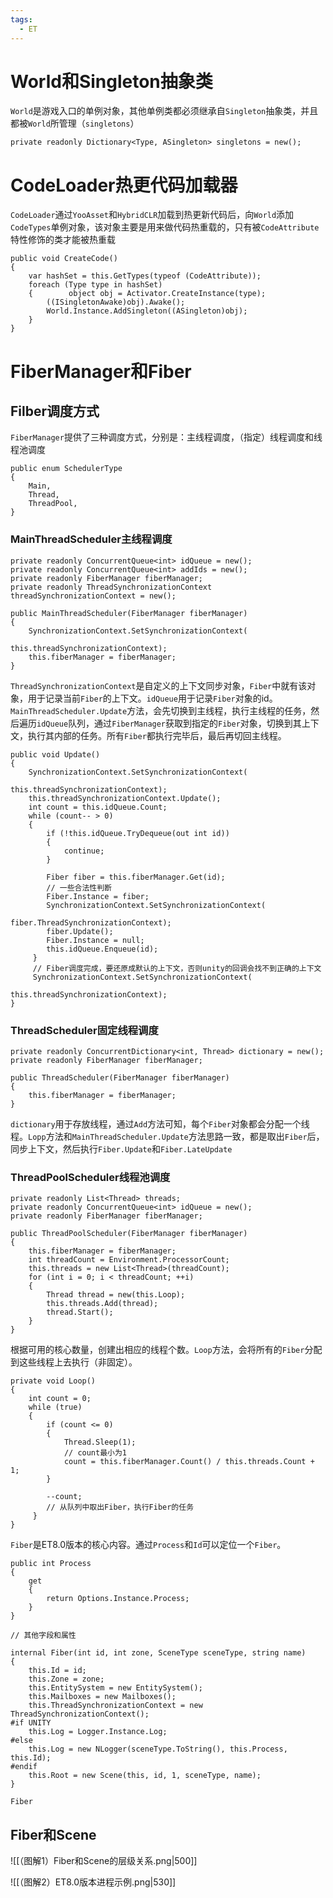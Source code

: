 ```yaml
---
tags:
  - ET
---
```

# World和Singleton抽象类
`World`是游戏入口的单例对象，其他单例类都必须继承自`Singleton`抽象类，并且都被`World`所管理（`singletons`）
```CSharp
private readonly Dictionary<Type, ASingleton> singletons = new();
```
# CodeLoader热更代码加载器
`CodeLoader`通过`YooAsset`和`HybridCLR`加载到热更新代码后，向`World`添加`CodeTypes`单例对象，该对象主要是用来做代码热重载的，只有被`CodeAttribute`特性修饰的类才能被热重载
```CSharp
public void CreateCode()  
{  
    var hashSet = this.GetTypes(typeof (CodeAttribute));  
    foreach (Type type in hashSet)  
    {        object obj = Activator.CreateInstance(type);  
        ((ISingletonAwake)obj).Awake();  
        World.Instance.AddSingleton((ASingleton)obj);  
    }
}
```
# FiberManager和Fiber
## Filber调度方式
`FiberManager`提供了三种调度方式，分别是：主线程调度，（指定）线程调度和线程池调度
```CSharp
public enum SchedulerType
{
    Main,
    Thread,
    ThreadPool,
}
```
### MainThreadScheduler主线程调度
```CSharp
private readonly ConcurrentQueue<int> idQueue = new();
private readonly ConcurrentQueue<int> addIds = new();
private readonly FiberManager fiberManager;
private readonly ThreadSynchronizationContext threadSynchronizationContext = new();

public MainThreadScheduler(FiberManager fiberManager)
{
    SynchronizationContext.SetSynchronizationContext(
                                                this.threadSynchronizationContext);
    this.fiberManager = fiberManager;
}
```
`ThreadSynchronizationContext`是自定义的上下文同步对象，`Fiber`中就有该对象，用于记录当前`Fiber`的上下文。`idQueue`用于记录`Fiber`对象的id。`MainThreadScheduler.Update`方法，会先切换到主线程，执行主线程的任务，然后遍历`idQueue`队列，通过`FiberManager`获取到指定的`Fiber`对象，切换到其上下文，执行其内部的任务。所有`Fiber`都执行完毕后，最后再切回主线程。
```CSharp
public void Update()
{
    SynchronizationContext.SetSynchronizationContext(
                                        this.threadSynchronizationContext);
    this.threadSynchronizationContext.Update();
    int count = this.idQueue.Count;
    while (count-- > 0)
    {
        if (!this.idQueue.TryDequeue(out int id))
        {
            continue;
        }

        Fiber fiber = this.fiberManager.Get(id);
        // 一些合法性判断
        Fiber.Instance = fiber;
        SynchronizationContext.SetSynchronizationContext(
                                        fiber.ThreadSynchronizationContext);
        fiber.Update();
        Fiber.Instance = null;
        this.idQueue.Enqueue(id);
     }
     // Fiber调度完成，要还原成默认的上下文，否则unity的回调会找不到正确的上下文
     SynchronizationContext.SetSynchronizationContext(
                                        this.threadSynchronizationContext);
}
```
### ThreadScheduler固定线程调度
```CSharp
private readonly ConcurrentDictionary<int, Thread> dictionary = new();
private readonly FiberManager fiberManager;

public ThreadScheduler(FiberManager fiberManager)
{
    this.fiberManager = fiberManager;
}
```
`dictionary`用于存放线程，通过`Add`方法可知，每个`Fiber`对象都会分配一个线程。`Lopp`方法和`MainThreadScheduler.Update`方法思路一致，都是取出`Fiber`后，同步上下文，然后执行`Fiber.Update`和`Fiber.LateUpdate`
### ThreadPoolScheduler线程池调度
```CSharp
private readonly List<Thread> threads;
private readonly ConcurrentQueue<int> idQueue = new();
private readonly FiberManager fiberManager;

public ThreadPoolScheduler(FiberManager fiberManager)
{
    this.fiberManager = fiberManager;
    int threadCount = Environment.ProcessorCount;
    this.threads = new List<Thread>(threadCount);
    for (int i = 0; i < threadCount; ++i)
    {
        Thread thread = new(this.Loop);
        this.threads.Add(thread);
        thread.Start();
    }
}
```
根据可用的核心数量，创建出相应的线程个数。`Loop`方法，会将所有的`Fiber`分配到这些线程上去执行（非固定）。
```CSharp
private void Loop()
{
    int count = 0;
    while (true)
    {
        if (count <= 0)
        {
            Thread.Sleep(1);
            // count最小为1
            count = this.fiberManager.Count() / this.threads.Count + 1;
        }
  
        --count;
        // 从队列中取出Fiber，执行Fiber的任务
     }
}
```

`Fiber`是ET8.0版本的核心内容。通过`Process`和`Id`可以定位一个`Fiber`。
```CSharp
public int Process  
{  
    get  
    {  
        return Options.Instance.Process;  
    }
}

// 其他字段和属性

internal Fiber(int id, int zone, SceneType sceneType, string name)  
{            
	this.Id = id;  
    this.Zone = zone;  
    this.EntitySystem = new EntitySystem();  
    this.Mailboxes = new Mailboxes();  
    this.ThreadSynchronizationContext = new ThreadSynchronizationContext();  
#if UNITY  
    this.Log = Logger.Instance.Log;  
#else  
    this.Log = new NLogger(sceneType.ToString(), this.Process, this.Id);  
#endif  
    this.Root = new Scene(this, id, 1, sceneType, name);  
}
```
`Fiber`
## Fiber和Scene
![[（图解1）Fiber和Scene的层级关系.png|500]]

![[（图解2）ET8.0版本进程示例.png|530]]